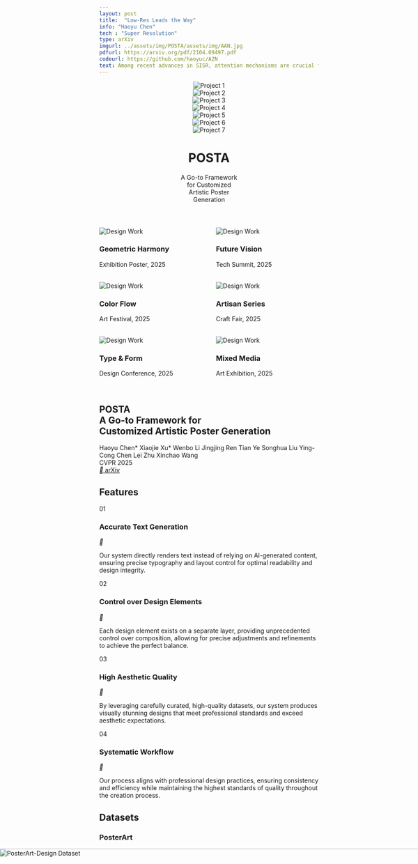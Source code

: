```yaml
---
layout: post
title:  "Low-Res Leads the Way"
info: "Haoyu Chen"
tech : "Super Resolution"
type: arXiv
imgurl: ../assets/img/POSTA/assets/img/AAN.jpg
pdfurl: https://arxiv.org/pdf/2104.09497.pdf
codeurl: https://github.com/haoyuc/A2N
text: Among recent advances in SISR, attention mechanisms are crucial for high performance SR models. However, few works really discuss why attention works and how it works. In this work, we attempt to quantify and visualize the static attention mechanisms and show that not all attention modules are equally beneficial. We then propose attention in attention network (AN) for highly accurate image SR. This allows attention modules to specialize to beneficial examples without otherwise penalties and thus greatly improve the capacity of the attention network with little parameter overhead. 
---
```




<script src="https://cdn.tailwindcss.com"></script>
<link rel="preconnect" href="https://fonts.googleapis.com" />
<link rel="preconnect" href="https://fonts.gstatic.com" crossorigin />
<link
    href="https://fonts.googleapis.com/css2?family=Pacifico&family=Space+Grotesk:wght@300;400;500;600;700&family=Inter:wght@300;400;500;600&family=Plus+Jakarta+Sans:wght@400;500;600;700&family=Sailec:wght@400;500;600;700&display=swap"
    rel="stylesheet"
/>
<link
    href="https://cdn.jsdelivr.net/npm/remixicon@4.5.0/fonts/remixicon.css"
    rel="stylesheet"
/>
<style>
    :where([class^="ri-"])::before { content: "\f3c2"; }
    .font-['Space_Grotesk'] {
    letter-spacing: -0.03em;
    }
    .font-['Syne'] {
    letter-spacing: -0.02em;
    }
    .font-['Cabinet_Grotesk'] {
    letter-spacing: -0.02em;
    }
    .masonry {
    column-count: 3;
    column-gap: 2rem;
    }
    .masonry-item {
    break-inside: avoid;
    margin-bottom: 2rem;
    }
    @media (max-width: 1024px) {
    .masonry { column-count: 2; }
    }
    @media (max-width: 640px) {
    .masonry { column-count: 1; }
    }
    @keyframes scroll-left {
    0% { transform: translateX(0); }
    100% { transform: translateX(-50%); }
  }
</style>
<script>
    tailwind.config = {
    theme: {
        extend: {
        colors: { primary: "#1a1a1a", secondary: "#4a4a4a" },
        borderRadius: {
            none: "0px",
            sm: "2px",
            DEFAULT: "4px",
            md: "8px",
            lg: "12px",
            xl: "16px",
            "2xl": "20px",
            "3xl": "24px",
            full: "9999px",
            button: "4px",
        },
        },
    },
    };
</script>

  <body class="bg-white min-h-screen">
    <header class="min-h-screen flex flex-col justify-between">
      <!-- <div class="grid grid-cols-7 gap-4 p-8 max-w-[90vw] mx-auto"> -->
      <div class="grid grid-cols-7 gap-4 p-8 mx-auto">
        <div class=" overflow-hidden">
          <img
            src="./assets/img/POSTA/poster/00000.jpg"
            class="w-full h-full object-cover"
            alt="Project 1"
          />
        </div>
        <div class=" overflow-hidden">
          <img
            src="./assets/img/POSTA/poster/00012.jpg"
            class="w-full h-full object-cover"
            alt="Project 2"
          />
        </div>
        <div class=" overflow-hidden">
          <img
            src="./assets/img/POSTA/poster/00015.jpg"
            class="w-full h-full object-cover"
            alt="Project 3"
          />
        </div>
        <div class=" overflow-hidden">
          <img
            src="./assets/img/POSTA/poster/00020.jpg"
            class="w-full h-full object-cover"
            alt="Project 4"
          />
        </div>
        <div class=" overflow-hidden">
          <img
            src="./assets/img/POSTA/poster/00021.jpg"
            class="w-full h-full object-cover"
            alt="Project 5"
          />
        </div>
        <div class=" overflow-hidden">
          <img
            src="./assets/img/POSTA/poster/00022.jpg"
            class="w-full h-full object-cover"
            alt="Project 6"
          />
        </div>
        <div class=" overflow-hidden">
          <img
            src="./assets/img/POSTA/poster/00023.jpg"
            class="w-full h-full object-cover"
            alt="Project 7"
          />
        </div>
      </div>
      <div class="flex items-end justify-between w-full pb-16 px-8">
        <h1
          class="font-['Space_Grotesk'] text-[15vw] text-primary tracking-tight leading-[0.8] uppercase font-light flex-shrink-0"
          style="font-variation-settings: 'wght' 300;"
        >
          POSTA
        </h1>
        <div class="pl-8 mb-4 flex-shrink">
          <p
            class="font-['Inter'] text-2xl md:text-3xl lg:text-4xl text-secondary"
          >
            A Go-to Framework<br />for Customized<br />Artistic Poster<br />Generation
          </p>
        </div>
      </div>
    </header>
    <section class="px-6 py-32 bg-white">
      <div class="container mx-auto">
        <div class="masonry">
          <div class="masonry-item group cursor-pointer">
            <div class="relative overflow-hidden rounded-lg">
              <img
                src="./assets/img/POSTA/poster/00024.jpg"
                class="w-full object-cover transition-transform duration-500 group-hover:scale-105"
                alt="Design Work"
              />
              <div
                class="absolute inset-0 bg-black/60 opacity-0 group-hover:opacity-100 transition-opacity flex items-center justify-center"
              >
                <div class="text-center">
                  <h3 class="font-['Space_Grotesk'] text-white text-2xl mb-2">
                    Geometric Harmony
                  </h3>
                  <p class="font-['Inter'] text-white/80 text-sm">
                    Exhibition Poster, 2025
                  </p>
                </div>
              </div>
            </div>
          </div>
          <div class="masonry-item group cursor-pointer">
            <div class="relative overflow-hidden rounded-lg">
              <img
                src="./assets/img/POSTA/poster/00025.jpg"
                class="w-full object-cover transition-transform duration-500 group-hover:scale-105"
                alt="Design Work"
              />
              <div
                class="absolute inset-0 bg-black/60 opacity-0 group-hover:opacity-100 transition-opacity flex items-center justify-center"
              >
                <div class="text-center">
                  <h3 class="font-['Space_Grotesk'] text-white text-2xl mb-2">
                    Color Flow
                  </h3>
                  <p class="font-['Inter'] text-white/80 text-sm">
                    Art Festival, 2025
                  </p>
                </div>
              </div>
            </div>
          </div>
          <div class="masonry-item group cursor-pointer">
            <div class="relative overflow-hidden rounded-lg">
              <img
                src="./assets/img/POSTA/poster/00026.jpg"
                class="w-full object-cover transition-transform duration-500 group-hover:scale-105"
                alt="Design Work"
              />
              <div
                class="absolute inset-0 bg-black/60 opacity-0 group-hover:opacity-100 transition-opacity flex items-center justify-center"
              >
                <div class="text-center">
                  <h3 class="font-['Space_Grotesk'] text-white text-2xl mb-2">
                    Type & Form
                  </h3>
                  <p class="font-['Inter'] text-white/80 text-sm">
                    Design Conference, 2025
                  </p>
                </div>
              </div>
            </div>
          </div>
          <div class="masonry-item group cursor-pointer">
            <div class="relative overflow-hidden rounded-lg">
              <img
                src="./assets/img/POSTA/poster/00023.jpg"
                class="w-full object-cover transition-transform duration-500 group-hover:scale-105"
                alt="Design Work"
              />
              <div
                class="absolute inset-0 bg-black/60 opacity-0 group-hover:opacity-100 transition-opacity flex items-center justify-center"
              >
                <div class="text-center">
                  <h3 class="font-['Space_Grotesk'] text-white text-2xl mb-2">
                    Future Vision
                  </h3>
                  <p class="font-['Inter'] text-white/80 text-sm">
                    Tech Summit, 2025
                  </p>
                </div>
              </div>
            </div>
          </div>
          <div class="masonry-item group cursor-pointer">
            <div class="relative overflow-hidden rounded-lg">
              <img
                src="./assets/img/POSTA/poster/00023.jpg"
                class="w-full object-cover transition-transform duration-500 group-hover:scale-105"
                alt="Design Work"
              />
              <div
                class="absolute inset-0 bg-black/60 opacity-0 group-hover:opacity-100 transition-opacity flex items-center justify-center"
              >
                <div class="text-center">
                  <h3 class="font-['Space_Grotesk'] text-white text-2xl mb-2">
                    Artisan Series
                  </h3>
                  <p class="font-['Inter'] text-white/80 text-sm">
                    Craft Fair, 2025
                  </p>
                </div>
              </div>
            </div>
          </div>
          <div class="masonry-item group cursor-pointer">
            <div class="relative overflow-hidden rounded-lg">
              <img
                src="./assets/img/POSTA/poster/00023.jpg"
                class="w-full object-cover transition-transform duration-500 group-hover:scale-105"
                alt="Design Work"
              />
              <div
                class="absolute inset-0 bg-black/60 opacity-0 group-hover:opacity-100 transition-opacity flex items-center justify-center"
              >
                <div class="text-center">
                  <h3 class="font-['Space_Grotesk'] text-white text-2xl mb-2">
                    Mixed Media
                  </h3>
                  <p class="font-['Inter'] text-white/80 text-sm">
                    Art Exhibition, 2025
                  </p>
                </div>
              </div>
            </div>
          </div>
        </div>
      </div>
    </section>
    <section id="about" class="px-6 py-32 bg-white" style="padding-top:0em;">
      <div class="container mx-auto">
        <div class="max-w-4xl mx-auto">
          <div class="text-center mb-16">
            <h1
              class="font-['Space_Grotesk'] text-5xl md:text-6xl text-primary mb-8 leading-tight"
            >
              POSTA<br /><span class="text-4xl md:text-5xl"
                >A Go-to Framework for<br />Customized Artistic Poster
                Generation</span
              >
            </h1>
            <div
              class="flex flex-wrap justify-center items-center gap-x-2 text-secondary/80 font-['Inter'] mb-8"
            >
              <span class="text-lg">Haoyu Chen*</span>
              <span class="text-lg">Xiaojie Xu*</span>
              <span class="text-lg">Wenbo Li</span>
              <span class="text-lg">Jingjing Ren</span>
              <span class="text-lg">Tian Ye</span>
              <span class="text-lg">Songhua Liu</span>
              <span class="text-lg">Ying-Cong Chen</span>
              <span class="text-lg">Lei Zhu</span>
              <span class="text-lg">Xinchao Wang</span>
            </div>
            <div class="inline-block bg-gray-50 px-4 py-2 rounded-full">
              <span class="font-['Inter'] text-secondary/90 font-medium"
                >CVPR 2025</span
              >
            </div>
          </div>
          <div class="flex justify-center">
            <a
              href="#"
              class="group relative inline-flex items-center justify-center !rounded-button bg-primary px-8 py-3 overflow-hidden transition-all duration-300 hover:bg-opacity-90"
            >
              <span
                class="relative font-['Inter'] text-white flex items-center gap-2"
              >
                <i class="ri-article-line"></i>
                arXiv
              </span>
            </a>
          </div>
        </div>
      </div>
    </section>
    <section class="px-6 py-32 bg-gray-50 overflow-hidden">
      <div class="container mx-auto relative">
        <div
          class="absolute top-0 right-0 w-1/2 h-full bg-[url('https://public.readdy.ai/ai/img_res/d227f8a0f673113aa649b12e18051c36.jpg')] bg-cover bg-center opacity-10"
        ></div>
        <h2
          class="font-['Space_Grotesk'] text-8xl text-primary/10 absolute -top-10 left-0"
        >
          Features
        </h2>
        <div class="max-w-6xl mx-auto relative">
          <div class="mb-32">
            <span
              class="font-['Inter'] text-sm tracking-widest uppercase text-secondary/60"
              >01</span
            >
            <h3
              class="font-['Plus_Jakarta_Sans'] text-4xl text-primary mt-4 mb-6 font-semibold"
            >
              Accurate Text Generation
            </h3>
            <div class="flex items-start gap-16">
              <div
                class="w-16 h-16 flex items-center justify-center bg-primary/5 rounded-full flex-shrink-0"
              >
                <i class="ri-text-spacing text-primary text-2xl"></i>
              </div>
              <p
                class="font-['Inter'] text-secondary text-lg leading-relaxed max-w-2xl"
              >
                Our system directly renders text instead of relying on
                AI-generated content, ensuring precise typography and layout
                control for optimal readability and design integrity.
              </p>
            </div>
          </div>
          <div class="mb-32 ml-[10%]">
            <span
              class="font-['Inter'] text-sm tracking-widest uppercase text-secondary/60"
              >02</span
            >
            <h3
              class="font-['Plus_Jakarta_Sans'] text-4xl text-primary mt-4 mb-6 font-semibold"
            >
              Control over Design Elements
            </h3>
            <div class="flex items-start gap-16">
              <div
                class="w-16 h-16 flex items-center justify-center bg-primary/5 rounded-full flex-shrink-0"
              >
                <i class="ri-layers-line text-primary text-2xl"></i>
              </div>
              <p
                class="font-['Inter'] text-secondary text-lg leading-relaxed max-w-2xl"
              >
                Each design element exists on a separate layer, providing
                unprecedented control over composition, allowing for precise
                adjustments and refinements to achieve the perfect balance.
              </p>
            </div>
          </div>
          <div class="mb-32 ml-[20%]">
            <span
              class="font-['Inter'] text-sm tracking-widest uppercase text-secondary/60"
              >03</span
            >
            <h3
              class="font-['Plus_Jakarta_Sans'] text-4xl text-primary mt-4 mb-6 font-semibold"
            >
              High Aesthetic Quality
            </h3>
            <div class="flex items-start gap-16">
              <div
                class="w-16 h-16 flex items-center justify-center bg-primary/5 rounded-full flex-shrink-0"
              >
                <i class="ri-palette-line text-primary text-2xl"></i>
              </div>
              <p
                class="font-['Inter'] text-secondary text-lg leading-relaxed max-w-2xl"
              >
                By leveraging carefully curated, high-quality datasets, our
                system produces visually stunning designs that meet professional
                standards and exceed aesthetic expectations.
              </p>
            </div>
          </div>
          <div class="ml-[30%]">
            <span
              class="font-['Inter'] text-sm tracking-widest uppercase text-secondary/60"
              >04</span
            >
            <h3
              class="font-['Plus_Jakarta_Sans'] text-4xl text-primary mt-4 mb-6 font-semibold"
            >
              Systematic Workflow
            </h3>
            <div class="flex items-start gap-16">
              <div
                class="w-16 h-16 flex items-center justify-center bg-primary/5 rounded-full flex-shrink-0"
              >
                <i class="ri-flow-chart text-primary text-2xl"></i>
              </div>
              <p
                class="font-['Inter'] text-secondary text-lg leading-relaxed max-w-2xl"
              >
                Our process aligns with professional design practices, ensuring
                consistency and efficiency while maintaining the highest
                standards of quality throughout the creation process.
              </p>
            </div>
          </div>
        </div>
      </div>
    </section>
    <section
      class="px-6 py-48 bg-black transition-all duration-1000 ease-out"
      id="datasets-section"
    >
      <div class="container mx-auto">
        <div class="relative mb-48">
          <div class="flex flex-col items-center justify-center">
            <div class="relative">
              <h2
                class="font-['Space_Grotesk'] text-[160px] text-gray-300/30 text-center transition-all duration-1000 ease-out opacity-0 translate-y-12 tracking-tight leading-none"
                id="datasets-bg-text"
              >
                Datasets
              </h2>
              <div
                class="absolute -inset-4 bg-gradient-to-b from-black via-transparent to-black"
              ></div>
            </div>
            <div class="mt-8">
              <h3
                class="font-['Space_Grotesk'] text-6xl text-white text-center relative z-10 transition-all duration-1000 delay-300 ease-out opacity-0 translate-y-12 leading-tight tracking-wide bg-clip-text text-transparent bg-gradient-to-r from-white via-white to-white/80"
                id="datasets-title"
              >
                PosterArt
              </h3>
            </div>
          </div>
        </div>
        <div class="flex flex-col gap-40">
          <div class="relative">
            <div
              class="absolute -top-20 -right-20 w-72 h-72 bg-white/5 rounded-full blur-3xl"
            ></div>
            <div class="overflow-hidden relative z-10 mb-12" style="width: 100vw; max-width: 100vw; margin-left: calc(-50vw + 50%);">
              <div class="scrolling-wrapper" id="scrolling-wrapper-1" style="display: flex; width: max-content; animation: scroll-left 60s linear infinite;">
                <img
                  src="https://public.readdy.ai/ai/img_res/97bb0715b0135196639f74a225e25379.jpg"
                  class="h-auto object-cover aspect-[2/1]"
                  alt="PosterArt-Design Dataset"
                  style="height: 50vh; min-width: 100vw;"
                />
                <img
                  src="https://public.readdy.ai/ai/img_res/97bb0715b0135196639f74a225e25379.jpg"
                  class="h-auto object-cover aspect-[2/1]"
                  alt="PosterArt-Design Dataset"
                  style="height: 50vh; min-width: 100vw;"
                />
              </div>
            </div>
            <div
              class="absolute -bottom-10 -left-10 w-48 h-48 bg-white/5 rounded-full blur-2xl"
            ></div>
            <div class="max-w-2xl mx-auto text-center">
              <span class="font-['Inter'] text-6xl font-light text-white/60"
                >01</span
              >
              <h4 class="font-['Space_Grotesk'] text-5xl text-white mt-4 mb-8">
                PosterArt-Design
              </h4>
              <p
                class="font-['Inter'] text-lg text-gray-400 leading-relaxed mb-12"
              >
                Professional backgrounds with additional aesthetically pleasing
                layouts and typography information, crafted by professional
                designers.
              </p>
              <button
                class="group relative inline-flex items-center justify-center !rounded-button bg-transparent border-2 border-white px-8 py-3 overflow-hidden transition-all duration-300 hover:bg-white"
              >
                <span
                  class="relative font-['Inter'] text-white group-hover:text-black transition-colors duration-300 flex items-center"
                >
                  <i class="ri-download-line mr-2"></i>Download Dataset (2.3GB)
                </span>
              </button>
            </div>
          </div>
          <div class="relative">
            <div
              class="absolute -top-20 -left-20 w-72 h-72 bg-white/5 rounded-full blur-3xl"
            ></div>
            <div class="overflow-hidden relative z-10 mb-12" style="width: 100vw; max-width: 100vw; margin-left: calc(-50vw + 50%);">
              <div class="scrolling-wrapper" id="scrolling-wrapper-2" style="display: flex; width: max-content; animation: scroll-left 60s linear infinite;">
                <img
                  src="https://public.readdy.ai/ai/img_res/d8cec644613ebb8d77acd67865901d1a.jpg"
                  class="h-auto object-cover aspect-[2/1]"
                  alt="PosterArt-Text Dataset"
                  style="height: 50vh; min-width: 100vw;"
                />
                <img
                  src="https://public.readdy.ai/ai/img_res/d8cec644613ebb8d77acd67865901d1a.jpg"
                  class="h-auto object-cover aspect-[2/1]"
                  alt="PosterArt-Text Dataset"
                  style="height: 50vh; min-width: 100vw;"
                />
              </div>
            </div>
            <div
              class="absolute -bottom-10 -right-10 w-48 h-48 bg-white/5 rounded-full blur-2xl"
            ></div>
            <div class="max-w-2xl mx-auto text-center">
              <span class="font-['Inter'] text-6xl font-light text-white/60"
                >02</span
              >
              <h4 class="font-['Space_Grotesk'] text-5xl text-white mt-4 mb-8">
                PosterArt-Text
              </h4>
              <p
                class="font-['Inter'] text-lg text-gray-400 leading-relaxed mb-12"
              >
                Segmentation and corresponding descriptions of text elements
                with diverse artistic styles.
              </p>
              <button
                class="group relative inline-flex items-center justify-center !rounded-button bg-transparent border-2 border-white px-8 py-3 overflow-hidden transition-all duration-300 hover:bg-white"
              >
                <span
                  class="relative font-['Inter'] text-white group-hover:text-black transition-colors duration-300 flex items-center"
                >
                  <i class="ri-download-line mr-2"></i>Download Dataset (1.8GB)
                </span>
              </button>
            </div>
          </div>
        </div>
      </div>
    </section>
    <section class="px-6 py-32 bg-white relative">
      <div
        class="absolute inset-0 bg-[url('https://public.readdy.ai/ai/img_res/3f8b06ed7d0840028809fa58c3059a2d.jpg')] bg-cover bg-center opacity-5"
      ></div>
      <div class="container mx-auto relative">
        <div class="max-w-4xl mb-24">
          <div class="relative">
            <h2
              class="font-['Space_Grotesk'] text-7xl text-primary/10 absolute -top-14 left-0"
            >
              Method
            </h2>
            <h3
              class="font-['Plus_Jakarta_Sans'] text-4xl md:text-6xl text-primary relative z-10 font-bold"
            >
              POSTA Pipeline
            </h3>
          </div>
          <p class="font-['Inter'] text-lg text-secondary/80 mt-8 max-w-2xl">
            Our sophisticated pipeline combines cutting-edge AI technology with
            professional design principles to create stunning poster artwork.
          </p>
        </div>
        <div class="relative mb-40">
          <div
            class="absolute w-[120%] -left-[10%] h-px bg-gradient-to-r from-transparent via-primary/10 to-transparent top-1/2"
          ></div>
          <div class="grid grid-cols-3 gap-8 relative">
            <div class="group">
              <div class="relative mb-8">
                <div
                  class="w-24 h-24 mx-auto bg-white shadow-lg rounded-2xl flex items-center justify-center transform transition-transform group-hover:-translate-y-2"
                >
                  <div
                    class="w-16 h-16 flex items-center justify-center bg-primary/5 rounded-xl"
                  >
                    <i class="ri-image-line text-primary text-2xl"></i>
                  </div>
                </div>
                <div
                  class="absolute top-1/2 left-1/2 -translate-x-1/2 -translate-y-1/2 w-8 h-8 bg-white rounded-full border-4 border-primary/10 z-10"
                ></div>
              </div>
              <div class="text-center px-6">
                <span
                  class="font-['Inter'] text-sm font-semibold text-primary/40 mb-2 block"
                  >Step 01</span
                >
                <h3
                  class="font-['Cabinet_Grotesk'] text-2xl text-primary mb-4 font-medium"
                >
                  Background Generation
                </h3>
                <p class="font-['Inter'] text-secondary leading-relaxed">
                  Background Diffusion models create sophisticated, contextually
                  appropriate visual foundations through advanced AI algorithms.
                </p>
              </div>
            </div>
            <div class="group">
              <div class="relative mb-8">
                <div
                  class="w-24 h-24 mx-auto bg-white shadow-lg rounded-2xl flex items-center justify-center transform transition-transform group-hover:-translate-y-2"
                >
                  <div
                    class="w-16 h-16 flex items-center justify-center bg-primary/5 rounded-xl"
                  >
                    <i class="ri-layout-line text-primary text-2xl"></i>
                  </div>
                </div>
                <div
                  class="absolute top-1/2 left-1/2 -translate-x-1/2 -translate-y-1/2 w-8 h-8 bg-white rounded-full border-4 border-primary/10 z-10"
                ></div>
              </div>
              <div class="text-center px-6">
                <span
                  class="font-['Inter'] text-sm font-semibold text-primary/40 mb-2 block"
                  >Step 02</span
                >
                <h3 class="font-['Space_Grotesk'] text-2xl text-primary mb-4">
                  Design Planning
                </h3>
                <p class="font-['Inter'] text-secondary leading-relaxed">
                  Design MLLM orchestrates layout and typography, ensuring
                  balanced and impactful compositions through intelligent
                  analysis.
                </p>
              </div>
            </div>
            <div class="group">
              <div class="relative mb-8">
                <div
                  class="w-24 h-24 mx-auto bg-white shadow-lg rounded-2xl flex items-center justify-center transform transition-transform group-hover:-translate-y-2"
                >
                  <div
                    class="w-16 h-16 flex items-center justify-center bg-primary/5 rounded-xl"
                  >
                    <i class="ri-text-wrap text-primary text-2xl"></i>
                  </div>
                </div>
                <div
                  class="absolute top-1/2 left-1/2 -translate-x-1/2 -translate-y-1/2 w-8 h-8 bg-white rounded-full border-4 border-primary/10 z-10"
                ></div>
              </div>
              <div class="text-center px-6">
                <span
                  class="font-['Inter'] text-sm font-semibold text-primary/40 mb-2 block"
                  >Step 03</span
                >
                <h3 class="font-['Space_Grotesk'] text-2xl text-primary mb-4">
                  Artistic Text Stylization
                </h3>
                <p class="font-['Inter'] text-secondary leading-relaxed">
                  ArtText Diffusion applies sophisticated artistic effects to
                  text elements, creating cohesive visual narratives with
                  precision.
                </p>
              </div>
            </div>
          </div>
        </div>
        <div class="bg-gray-50 rounded-2xl p-12 relative overflow-hidden">
          <div
            class="absolute top-0 right-0 w-full h-full bg-[url('https://public.readdy.ai/ai/img_res/e189f6d019e92b624edc8a2911336ffe.jpg')] bg-cover bg-center opacity-10"
          ></div>
          <div
            class="relative flex flex-col items-center text-center max-w-5xl mx-auto"
          >
            <img
              src="https://public.readdy.ai/ai/img_res/33fddd7f43332139964c480e0bd68e61.jpg"
              class="w-full rounded-xl shadow-lg mb-12"
              alt="AI Technology Illustration"
            />
            <h3
              class="font-['Sailec'] text-3xl text-primary mb-6 font-semibold"
            >
              Advanced AI Technology
            </h3>
            <p
              class="font-['Inter'] text-secondary leading-relaxed mb-8 max-w-3xl"
            >
              Our pipeline leverages cutting-edge artificial intelligence to
              transform your creative vision into stunning poster designs. Each
              step is carefully optimized to ensure the highest quality output
              while maintaining artistic integrity.
            </p>
            <button
              class="bg-primary text-white px-8 py-3 !rounded-button font-['Inter'] hover:bg-opacity-90 transition-colors whitespace-nowrap flex items-center"
            >
              <i class="ri-arrow-right-line mr-2"></i>
              Learn More About Our Technology
            </button>
          </div>
        </div>
      </div>
    </section>
    <section class="px-6 py-32 bg-white">
      <div class="container mx-auto">
        <div class="max-w-lg mx-auto text-center mb-24">
          <span
            class="font-['Inter'] text-sm tracking-widest uppercase text-secondary/60 mb-4 block"
            >Results</span
          >
          <h2 class="font-['Syne'] text-4xl md:text-5xl text-primary font-bold">
            Showcase
          </h2>
        </div>
        <div class="space-y-40">
          <div class="relative">
            <div
              class="absolute -top-40 -left-40 w-96 h-96 bg-primary/5 rounded-full blur-[100px]"
            ></div>
            <div class="grid grid-cols-2 gap-16 items-center">
              <div class="relative z-10">
                <span class="font-['Inter'] text-6xl font-light text-primary/20"
                  >01</span
                >
                <h3
                  class="font-['Sailec'] text-4xl text-primary mt-4 mb-6 font-semibold"
                >
                  Artistic Texts
                </h3>
                <p
                  class="font-['Inter'] text-lg text-secondary leading-relaxed mb-8"
                >
                  Our system generates sophisticated artistic text effects that
                  seamlessly integrate with the overall design. Each character
                  is carefully crafted to maintain readability while achieving
                  stunning visual impact.
                </p>
                <ul class="space-y-4 font-['Inter'] text-secondary">
                  <li class="flex items-center gap-3">
                    <div
                      class="w-6 h-6 flex items-center justify-center bg-primary/5 rounded-full flex-shrink-0"
                    >
                      <i class="ri-check-line text-primary text-sm"></i>
                    </div>
                    <span>Advanced typography controls</span>
                  </li>
                  <li class="flex items-center gap-3">
                    <div
                      class="w-6 h-6 flex items-center justify-center bg-primary/5 rounded-full flex-shrink-0"
                    >
                      <i class="ri-check-line text-primary text-sm"></i>
                    </div>
                    <span>Multiple artistic styles</span>
                  </li>
                  <li class="flex items-center gap-3">
                    <div
                      class="w-6 h-6 flex items-center justify-center bg-primary/5 rounded-full flex-shrink-0"
                    >
                      <i class="ri-check-line text-primary text-sm"></i>
                    </div>
                    <span>Perfect readability</span>
                  </li>
                </ul>
              </div>
              <div class="relative">
                <img
                  src="https://public.readdy.ai/ai/img_res/fba051202905db6a9f96a754e49b31ea.jpg"
                  class="w-full rounded-lg shadow-xl relative z-10"
                  alt="Artistic Text Generation"
                />
                <div
                  class="absolute -bottom-40 -right-40 w-96 h-96 bg-secondary/5 rounded-full blur-[100px]"
                ></div>
              </div>
            </div>
          </div>
          <div class="relative">
            <div
              class="absolute -top-40 -right-40 w-96 h-96 bg-primary/5 rounded-full blur-[100px]"
            ></div>
            <div class="grid grid-cols-2 gap-16 items-center">
              <div class="relative">
                <img
                  src="https://public.readdy.ai/ai/img_res/814f3b51601a8c591c3fba29ca306158.jpg"
                  class="w-full rounded-lg shadow-xl relative z-10"
                  alt="Design Editability"
                />
                <div
                  class="absolute -bottom-40 -left-40 w-96 h-96 bg-secondary/5 rounded-full blur-[100px]"
                ></div>
              </div>
              <div class="relative z-10">
                <span class="font-['Inter'] text-6xl font-light text-primary/20"
                  >02</span
                >
                <h3
                  class="font-['Sailec'] text-4xl text-primary mt-4 mb-6 font-semibold"
                >
                  Complete Editability
                </h3>
                <p
                  class="font-['Inter'] text-lg text-secondary leading-relaxed mb-8"
                >
                  Every element in your design remains fully editable, giving
                  you unprecedented control over the final output. Adjust,
                  refine, and perfect your design with professional-grade tools.
                </p>
                <ul class="space-y-4 font-['Inter'] text-secondary">
                  <li class="flex items-center gap-3">
                    <div
                      class="w-6 h-6 flex items-center justify-center bg-primary/5 rounded-full flex-shrink-0"
                    >
                      <i class="ri-check-line text-primary text-sm"></i>
                    </div>
                    <span>Layer-based editing</span>
                  </li>
                  <li class="flex items-center gap-3">
                    <div
                      class="w-6 h-6 flex items-center justify-center bg-primary/5 rounded-full flex-shrink-0"
                    >
                      <i class="ri-check-line text-primary text-sm"></i>
                    </div>
                    <span>Fine-tuned controls</span>
                  </li>
                  <li class="flex items-center gap-3">
                    <div
                      class="w-6 h-6 flex items-center justify-center bg-primary/5 rounded-full flex-shrink-0"
                    >
                      <i class="ri-check-line text-primary text-sm"></i>
                    </div>
                    <span>Real-time preview</span>
                  </li>
                </ul>
              </div>
            </div>
          </div>
        </div>
      </div>
    </section>
    <section class="px-6 py-32 bg-white">
      <div class="container mx-auto">
        <div class="max-w-lg mx-auto text-center mb-24">
          <span
            class="font-['Inter'] text-sm tracking-widest uppercase text-secondary/60 mb-4 block"
            >Gallery</span
          >
          <h2
            class="font-['Sailec'] text-4xl md:text-5xl text-primary font-bold"
          >
            Poster Showcase
          </h2>
        </div>
        <div class="grid grid-cols-3 gap-12 max-w-7xl mx-auto">
          <div class=" overflow-hidden">
            <img
              src="./assets/img/POSTA/poster/00000.jpg"
              class="w-full h-full object-cover"
              alt="Poster 1"
            />
          </div>
          <div class=" overflow-hidden">
            <img
              src="./assets/img/POSTA/poster/00001.jpg"
              class="w-full h-full object-cover"
              alt="Poster 2"
            />
          </div>
          <div class=" overflow-hidden">
            <img
              src="./assets/img/POSTA/poster/00002.jpg"
              class="w-full h-full object-cover"
              alt="Poster 3"
            />
          </div>
          <div class=" overflow-hidden">
            <img
              src="./assets/img/POSTA/poster/00003.jpg"
              class="w-full h-full object-cover"
              alt="Poster 4"
            />
          </div>
          <div class=" overflow-hidden">
            <img
              src="./assets/img/POSTA/poster/00004.jpg"
              class="w-full h-full object-cover"
              alt="Poster 5"
            />
          </div>
          <div class=" overflow-hidden">
            <img
              src="./assets/img/POSTA/poster/00005.jpg"
              class="w-full h-full object-cover"
              alt="Poster 6"
            />
          </div>
          <div class=" overflow-hidden">
            <img
              src="./assets/img/POSTA/poster/00006.jpg"
              class="w-full h-full object-cover"
              alt="Poster 7"
            />
          </div>
          <div class=" overflow-hidden">
            <img
              src="./assets/img/POSTA/poster/00007.jpg"
              class="w-full h-full object-cover"
              alt="Poster 8"
            />
          </div>
          <div class=" overflow-hidden">
            <img
              src="./assets/img/POSTA/poster/00008.jpg"
              class="w-full h-full object-cover"
              alt="Poster 9"
            />
          </div>
          <div class=" overflow-hidden">
            <img
              src="./assets/img/POSTA/poster/00009.jpg"
              class="w-full h-full object-cover"
              alt="Poster 10"
            />
          </div>
          <div class=" overflow-hidden">
            <img
              src="./assets/img/POSTA/poster/00010.jpg"
              class="w-full h-full object-cover"
              alt="Poster 11"
            />
          </div>
          <div class=" overflow-hidden">
            <img
              src="./assets/img/POSTA/poster/00011.jpg"
              class="w-full h-full object-cover"
              alt="Poster 12"
            />
          </div>
        </div>
      </div>
    </section>
    <footer class="bg-white border-t border-gray-200 px-6 py-12">
      <div class="container mx-auto max-w-3xl">
        <div class="text-center">
          <p class="font-['Inter'] text-sm text-gray-600 mb-4">
            To cite this article:
          </p>
          <div class="bg-gray-50 p-6 rounded-lg text-left">
            <p class="font-['Inter'] text-gray-800 mb-4">
              Richardson, E., Anderson, M., & Thompson, S. (2025). POSTA: A
              Framework for Artistic Poster Generation.
              <em>Journal of Design Studies</em>, 42(1), 15-32.
            </p>
            <p class="font-['Inter'] text-gray-800">
              DOI: 10.1234/jds.2025.42.1.15
            </p>
          </div>
          <button
            class="mt-6 flex items-center justify-center space-x-2 mx-auto bg-primary text-white px-6 py-2 !rounded-button font-['Inter'] hover:bg-opacity-90 transition-colors whitespace-nowrap"
          >
            <i class="ri-file-copy-line"></i>
            <span>Copy Citation</span>
          </button>
        </div>
      </div>
    </footer>
    <script>
      document.addEventListener("DOMContentLoaded", function () {
        const datasetsSection = document.getElementById("datasets-section");
        const datasetsBgText = document.getElementById("datasets-bg-text");
        const datasetsTitle = document.getElementById("datasets-title");
        const datasetsObserver = new IntersectionObserver(
          (entries) => {
            entries.forEach((entry) => {
              if (entry.isIntersecting) {
                datasetsBgText.style.opacity = "1";
                datasetsBgText.style.transform = "translate(-50%, 0)";
                datasetsTitle.style.opacity = "1";
                datasetsTitle.style.transform = "translateY(0)";
                entry.target.style.backgroundColor = "black";
              } else {
                datasetsBgText.style.opacity = "0";
                datasetsBgText.style.transform = "translate(-50%, 3rem)";
                datasetsTitle.style.opacity = "0";
                datasetsTitle.style.transform = "translateY(3rem)";
                entry.target.style.backgroundColor = "rgba(0,0,0,0.95)";
              }
            });
          },
          {
            threshold: 0.2,
          },
        );
        datasetsObserver.observe(datasetsSection);
        const copyBtn = document.querySelector("footer button");
        copyBtn.addEventListener("click", function () {
          const citation = document.querySelector(".bg-gray-50 p").textContent;
          navigator.clipboard.writeText(citation).then(function () {
            const originalText = copyBtn.innerHTML;
            copyBtn.innerHTML = '<i class="ri-check-line"></i><span>Copied!</span>';
            setTimeout(function () {
              copyBtn.innerHTML = originalText;
            }, 2000);
          });
        });
        const observerOptions = {
          root: null,
          rootMargin: "0px",
          threshold: 0.1,
        };
        const observer = new IntersectionObserver((entries) => {
          entries.forEach((entry) => {
            if (entry.isIntersecting) {
              entry.target.style.opacity = "1";
              entry.target.style.transform = "translateY(0)";
            }
          });
        }, observerOptions);
        document.querySelectorAll('[data-aos="fade-up"]').forEach((element) => {
          element.style.opacity = "0";
          element.style.transform = "translateY(20px)";
          element.style.transition = "opacity 0.6s ease-out, transform 0.6s ease-out";
          observer.observe(element);
        });
      });
    </script>
